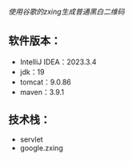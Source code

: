 ###### 使用谷歌的zxing生成普通黑白二维码

## 软件版本：

- IntelliJ IDEA：2023.3.4
- jdk：19
- tomcat：9.0.86
- maven：3.9.1

## 技术栈：

- servlet
- google.zxing


